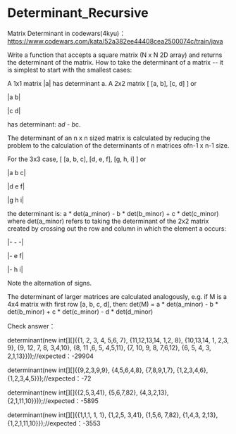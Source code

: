 # Determinant_Recursive

Matrix Determinant in codewars(4kyu)：https://www.codewars.com/kata/52a382ee44408cea2500074c/train/java

Write a function that accepts a square matrix (N x N 2D array) and returns the determinant of the matrix.
How to take the determinant of a matrix -- it is simplest to start with the smallest cases:

A 1x1 matrix |a| has determinant a.
A 2x2 matrix [ [a, b], [c, d] ] or

|a  b|

|c  d|

has determinant: a*d - b*c.

The determinant of an n x n sized matrix is calculated by reducing the problem to the calculation of the determinants of n matrices ofn-1 x n-1 size.

For the 3x3 case, [ [a, b, c], [d, e, f], [g, h, i] ] or

|a b c|  

|d e f|  

|g h i|  

the determinant is: a * det(a_minor) - b * det(b_minor) + c * det(c_minor) 
where det(a_minor) refers to taking the determinant of the 2x2 matrix created by crossing out the row and column in which the element a occurs:

|- - -|

|- e f|

|- h i|  

Note the alternation of signs.

The determinant of larger matrices are calculated analogously, e.g. if M is a 4x4 matrix with first row [a, b, c, d], then:
det(M) = a * det(a_minor) - b * det(b_minor) + c * det(c_minor) - d * det(d_minor)

Check answer：

determinant(new int[][]{{1,  2, 3, 4, 5,6, 7},
			                  {11,12,13,14, 1,2, 8},
			                  {10,13,14, 1, 2,3, 9},
		                  	{9, 12, 7, 8, 3,4,10},
			                  {8, 11 ,6, 5, 4,5,11},
			                  {7, 10, 9, 8, 7,6,12},
			                  {6,  5, 4, 3, 2,1,13}}));//expected：-29904
      
determinant(new int[][]{{9,2,3,9,9},
                        {4,5,6,4,8},
                        {7,8,9,1,7},
                        {1,2,3,4,6},
                        {1,2,3,4,5}});//expected：-72
                        
determinant(new int[][]{{2,5,3,41},
                        {5,6,7,82},
                        {4,3,2,13},
                        {2,1,11,10}}));//expected：-5895	                        
                        
determinant(new int[][]{{1,1,1, 1, 1},
                        {1,2,5, 3,41},
                        {1,5,6, 7,82},
                        {1,4,3, 2,13},
                        {1,2,1,11,10}});//expected：-3553	   




